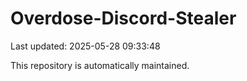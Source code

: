 # Overdose-Discord-Stealer

Last updated: 2025-05-28 09:33:48

This repository is automatically maintained.

